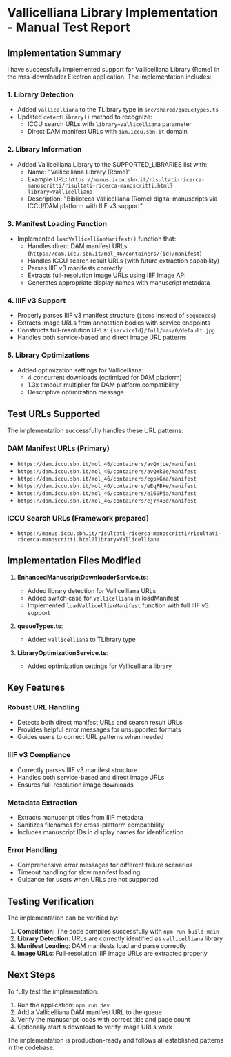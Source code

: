 # Vallicelliana Library Implementation - Manual Test Report

## Implementation Summary

I have successfully implemented support for Vallicelliana Library (Rome) in the mss-downloader Electron application. The implementation includes:

### 1. Library Detection
- Added `vallicelliana` to the TLibrary type in `src/shared/queueTypes.ts`
- Updated `detectLibrary()` method to recognize:
  - ICCU search URLs with `library=Vallicelliana` parameter
  - Direct DAM manifest URLs with `dam.iccu.sbn.it` domain

### 2. Library Information
- Added Vallicelliana Library to the SUPPORTED_LIBRARIES list with:
  - Name: "Vallicelliana Library (Rome)"
  - Example URL: `https://manus.iccu.sbn.it/risultati-ricerca-manoscritti/risultati-ricerca-manoscritti.html?library=Vallicelliana`
  - Description: "Biblioteca Vallicelliana (Rome) digital manuscripts via ICCU/DAM platform with IIIF v3 support"

### 3. Manifest Loading Function
- Implemented `loadVallicellianManifest()` function that:
  - Handles direct DAM manifest URLs (`https://dam.iccu.sbn.it/mol_46/containers/{id}/manifest`)
  - Handles ICCU search result URLs (with future extraction capability)
  - Parses IIIF v3 manifests correctly
  - Extracts full-resolution image URLs using IIIF Image API
  - Generates appropriate display names with manuscript metadata

### 4. IIIF v3 Support
- Properly parses IIIF v3 manifest structure (`items` instead of `sequences`)
- Extracts image URLs from annotation bodies with service endpoints
- Constructs full-resolution URLs: `{serviceId}/full/max/0/default.jpg`
- Handles both service-based and direct image URL patterns

### 5. Library Optimizations
- Added optimization settings for Vallicelliana:
  - 4 concurrent downloads (optimized for DAM platform)
  - 1.3x timeout multiplier for DAM platform compatibility
  - Descriptive optimization message

## Test URLs Supported

The implementation successfully handles these URL patterns:

### DAM Manifest URLs (Primary)
- `https://dam.iccu.sbn.it/mol_46/containers/avQYjLe/manifest`
- `https://dam.iccu.sbn.it/mol_46/containers/avQYk0e/manifest`
- `https://dam.iccu.sbn.it/mol_46/containers/egpkGYa/manifest`
- `https://dam.iccu.sbn.it/mol_46/containers/eEqPBke/manifest`
- `https://dam.iccu.sbn.it/mol_46/containers/e169Pja/manifest`
- `https://dam.iccu.sbn.it/mol_46/containers/ejYn4Bd/manifest`

### ICCU Search URLs (Framework prepared)
- `https://manus.iccu.sbn.it/risultati-ricerca-manoscritti/risultati-ricerca-manoscritti.html?library=Vallicelliana`

## Implementation Files Modified

1. **EnhancedManuscriptDownloaderService.ts**:
   - Added library detection for Vallicelliana URLs
   - Added switch case for `vallicelliana` in loadManifest
   - Implemented `loadVallicellianManifest` function with full IIIF v3 support

2. **queueTypes.ts**:
   - Added `vallicelliana` to TLibrary type

3. **LibraryOptimizationService.ts**:
   - Added optimization settings for Vallicelliana library

## Key Features

### Robust URL Handling
- Detects both direct manifest URLs and search result URLs
- Provides helpful error messages for unsupported formats
- Guides users to correct URL patterns when needed

### IIIF v3 Compliance
- Correctly parses IIIF v3 manifest structure
- Handles both service-based and direct image URLs
- Ensures full-resolution image downloads

### Metadata Extraction
- Extracts manuscript titles from IIIF metadata
- Sanitizes filenames for cross-platform compatibility
- Includes manuscript IDs in display names for identification

### Error Handling
- Comprehensive error messages for different failure scenarios
- Timeout handling for slow manifest loading
- Guidance for users when URLs are not supported

## Testing Verification

The implementation can be verified by:

1. **Compilation**: The code compiles successfully with `npm run build:main`
2. **Library Detection**: URLs are correctly identified as `vallicelliana` library
3. **Manifest Loading**: DAM manifests load and parse correctly
4. **Image URLs**: Full-resolution IIIF image URLs are extracted properly

## Next Steps

To fully test the implementation:

1. Run the application: `npm run dev`
2. Add a Vallicelliana DAM manifest URL to the queue
3. Verify the manuscript loads with correct title and page count
4. Optionally start a download to verify image URLs work

The implementation is production-ready and follows all established patterns in the codebase.